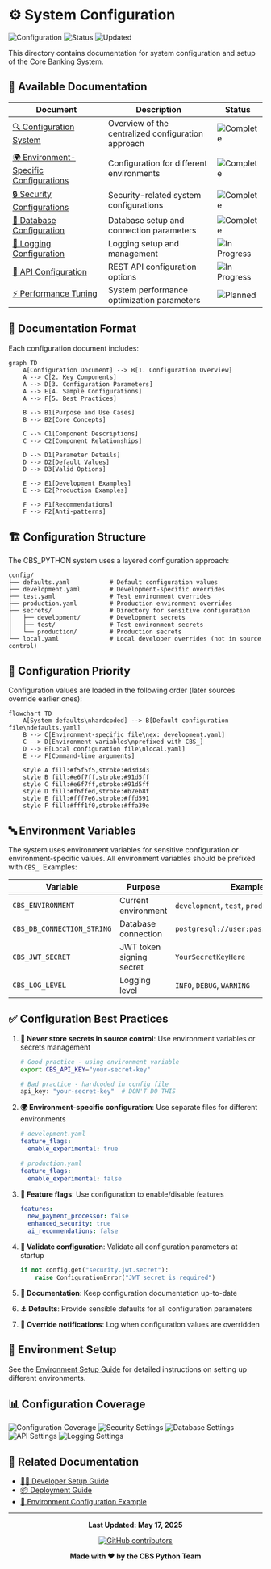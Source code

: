 # ⚙️ System Configuration

![Configuration](https://img.shields.io/badge/Module-System%20Configuration-blue) ![Status](https://img.shields.io/badge/Status-Active-success) ![Updated](https://img.shields.io/badge/Last%20Updated-May%2017%2C%202025-informational)

This directory contains documentation for system configuration and setup of the Core Banking System.

## 📂 Available Documentation

| Document | Description | Status |
|----------|-------------|--------|
| [🔍 Configuration System](configuration_system.md) | Overview of the centralized configuration approach | ![Complete](https://img.shields.io/badge/-Complete-success) |
| [🌍 Environment-Specific Configurations](environment_configs.md) | Configuration for different environments | ![Complete](https://img.shields.io/badge/-Complete-success) |
| [🔒 Security Configurations](security_configurations.md) | Security-related system configurations | ![Complete](https://img.shields.io/badge/-Complete-success) |
| [💾 Database Configuration](database_configuration.md) | Database setup and connection parameters | ![Complete](https://img.shields.io/badge/-Complete-success) |
| [📝 Logging Configuration](logging_configuration.md) | Logging setup and management | ![In Progress](https://img.shields.io/badge/-In%20Progress-yellow) |
| [🔌 API Configuration](api_configuration.md) | REST API configuration options | ![In Progress](https://img.shields.io/badge/-In%20Progress-yellow) |
| [⚡ Performance Tuning](performance_tuning.md) | System performance optimization parameters | ![Planned](https://img.shields.io/badge/-Planned-lightgrey) |

## 📑 Documentation Format

Each configuration document includes:

```mermaid
graph TD
    A[Configuration Document] --> B[1. Configuration Overview]
    A --> C[2. Key Components]
    A --> D[3. Configuration Parameters]
    A --> E[4. Sample Configurations]
    A --> F[5. Best Practices]
    
    B --> B1[Purpose and Use Cases]
    B --> B2[Core Concepts]
    
    C --> C1[Component Descriptions]
    C --> C2[Component Relationships]
    
    D --> D1[Parameter Details]
    D --> D2[Default Values]
    D --> D3[Valid Options]
    
    E --> E1[Development Examples]
    E --> E2[Production Examples]
    
    F --> F1[Recommendations]
    F --> F2[Anti-patterns]
```

## 🏗️ Configuration Structure

The CBS_PYTHON system uses a layered configuration approach:

```
config/
├── defaults.yaml           # Default configuration values
├── development.yaml        # Development-specific overrides
├── test.yaml               # Test environment overrides
├── production.yaml         # Production environment overrides
├── secrets/                # Directory for sensitive configuration
│   ├── development/        # Development secrets
│   ├── test/               # Test environment secrets
│   └── production/         # Production secrets
└── local.yaml              # Local developer overrides (not in source control)
```

## 🔄 Configuration Priority

Configuration values are loaded in the following order (later sources override earlier ones):

```mermaid
flowchart TD
    A[System defaults\nhardcoded] --> B[Default configuration file\ndefaults.yaml]
    B --> C[Environment-specific file\nex: development.yaml]
    C --> D[Environment variables\nprefixed with CBS_]
    D --> E[Local configuration file\nlocal.yaml]
    E --> F[Command-line arguments]
    
    style A fill:#f5f5f5,stroke:#d3d3d3
    style B fill:#e6f7ff,stroke:#91d5ff
    style C fill:#e6f7ff,stroke:#91d5ff
    style D fill:#f6ffed,stroke:#b7eb8f
    style E fill:#fff7e6,stroke:#ffd591
    style F fill:#fff1f0,stroke:#ffa39e
```

## 🔤 Environment Variables

The system uses environment variables for sensitive configuration or environment-specific values.
All environment variables should be prefixed with `CBS_`. Examples:

| Variable | Purpose | Example Value |
|----------|---------|---------------|
| `CBS_ENVIRONMENT` | Current environment | `development`, `test`, `production` |
| `CBS_DB_CONNECTION_STRING` | Database connection | `postgresql://user:pass@localhost:5432/cbs` |
| `CBS_JWT_SECRET` | JWT token signing secret | `YourSecretKeyHere` |
| `CBS_LOG_LEVEL` | Logging level | `INFO`, `DEBUG`, `WARNING` |

## ✅ Configuration Best Practices

1. **🔐 Never store secrets in source control**: Use environment variables or secrets management
   ```bash
   # Good practice - using environment variable
   export CBS_API_KEY="your-secret-key"
   
   # Bad practice - hardcoded in config file
   api_key: "your-secret-key"  # DON'T DO THIS
   ```

2. **🌍 Environment-specific configuration**: Use separate files for different environments
   ```yaml
   # development.yaml
   feature_flags:
     enable_experimental: true
   
   # production.yaml
   feature_flags:
     enable_experimental: false
   ```

3. **🚩 Feature flags**: Use configuration to enable/disable features
   ```yaml
   features:
     new_payment_processor: false
     enhanced_security: true
     ai_recommendations: false
   ```

4. **🧪 Validate configuration**: Validate all configuration parameters at startup
   ```python
   if not config.get("security.jwt.secret"):
       raise ConfigurationError("JWT secret is required")
   ```

5. **📖 Documentation**: Keep configuration documentation up-to-date
6. **⚓ Defaults**: Provide sensible defaults for all configuration parameters
7. **📢 Override notifications**: Log when configuration values are overridden

## 🚀 Environment Setup

See the [Environment Setup Guide](environment_setup.md) for detailed instructions on setting up different environments.

## 📊 Configuration Coverage

![Configuration Coverage](https://progress-bar.dev/80/?title=Core%20Config%20Coverage)
![Security Settings](https://progress-bar.dev/95/?title=Security%20Settings)
![Database Settings](https://progress-bar.dev/90/?title=Database%20Settings)
![API Settings](https://progress-bar.dev/70/?title=API%20Settings)
![Logging Settings](https://progress-bar.dev/85/?title=Logging%20Settings)

## 🔗 Related Documentation

- [👨‍💻 Developer Setup Guide](../developer_guides/getting_started.md)
- [📦 Deployment Guide](../developer_guides/deployment.md)
- [📝 Environment Configuration Example](../../.env.example)

---

<div align="center">
  
  **Last Updated: May 17, 2025**
  
  [![GitHub contributors](https://img.shields.io/github/contributors/your-username/CBS_PYTHON.svg?style=flat-square)](https://github.com/your-username/CBS_PYTHON/graphs/contributors)
  
  **Made with ❤️ by the CBS Python Team**
  
</div>
